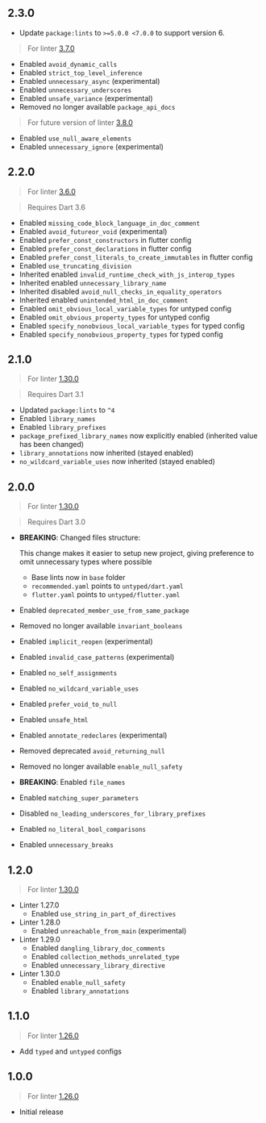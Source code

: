 ## 2.3.0

* Update `package:lints` to `>=5.0.0 <7.0.0` to support version 6.

> For linter [3.7.0](https://github.com/dart-lang/sdk/blob/main/pkg/linter/CHANGELOG.md#370)

* Enabled `avoid_dynamic_calls`
* Enabled `strict_top_level_inference`
* Enabled `unnecessary_async` (experimental)
* Enabled `unnecessary_underscores`
* Enabled `unsafe_variance` (experimental)
* Removed no longer available `package_api_docs`

> For future version of linter [3.8.0](https://github.com/dart-lang/sdk/blob/main/pkg/linter/CHANGELOG.md#380)

* Enabled `use_null_aware_elements`
* Enabled `unnecessary_ignore` (experimental)

## 2.2.0

> For linter [3.6.0](https://github.com/dart-lang/sdk/blob/main/pkg/linter/CHANGELOG.md#360)

> Requires Dart 3.6

* Enabled `missing_code_block_language_in_doc_comment`
* Enabled `avoid_futureor_void` (experimental)
* Enabled `prefer_const_constructors` in flutter config
* Enabled `prefer_const_declarations` in flutter config
* Enabled `prefer_const_literals_to_create_immutables` in flutter config
* Enabled `use_truncating_division`
* Inherited enabled `invalid_runtime_check_with_js_interop_types`
* Inherited enabled `unnecessary_library_name`
* Inherited disabled `avoid_null_checks_in_equality_operators`
* Inherited enabled `unintended_html_in_doc_comment`
* Enabled `omit_obvious_local_variable_types` for untyped config
* Enabled `omit_obvious_property_types` for untyped config
* Enabled `specify_nonobvious_local_variable_types` for typed config
* Enabled `specify_nonobvious_property_types` for typed config

## 2.1.0

> For linter [1.30.0](https://pub.dev/packages/linter/changelog#1300)

> Requires Dart 3.1

* Updated `package:lints` to `^4`
* Enabled `library_names`
* Enabled `library_prefixes`
* `package_prefixed_library_names` now explicitly enabled (inherited value has
  been changed)
* `library_annotations` now inherited (stayed enabled) 
* `no_wildcard_variable_uses` now inherited (stayed enabled)

## 2.0.0

> For linter [1.30.0](https://pub.dev/packages/linter/changelog#1300)

> Requires Dart 3.0

* **BREAKING**: Changed files structure:

  This change makes it easier to setup new project, giving preference to omit
  unnecessary types where possible

  * Base lints now in `base` folder
  * `recommended.yaml` points to `untyped/dart.yaml`
  * `flutter.yaml` points to `untyped/flutter.yaml`

* Enabled `deprecated_member_use_from_same_package`
* Removed no longer available `invariant_booleans`
* Enabled `implicit_reopen` (experimental)
* Enabled `invalid_case_patterns` (experimental)
* Enabled `no_self_assignments`
* Enabled `no_wildcard_variable_uses`
* Enabled `prefer_void_to_null`
* Enabled `unsafe_html`
* Enabled `annotate_redeclares` (experimental)
* Removed deprecated `avoid_returning_null`
* Removed no longer available `enable_null_safety`
* **BREAKING**: Enabled `file_names`
* Enabled `matching_super_parameters`
* Disabled `no_leading_underscores_for_library_prefixes`
* Enabled `no_literal_bool_comparisons`
* Enabled `unnecessary_breaks`

## 1.2.0

> For linter [1.30.0](https://pub.dev/packages/linter/changelog#1300)

* Linter 1.27.0
  * Enabled `use_string_in_part_of_directives`
* Linter 1.28.0
  * Enabled `unreachable_from_main` (experimental)
* Linter 1.29.0
  * Enabled `dangling_library_doc_comments`
  * Enabled `collection_methods_unrelated_type`
  * Enabled `unnecessary_library_directive`
* Linter 1.30.0
  * Enabled `enable_null_safety`
  * Enabled `library_annotations`
## 1.1.0

> For linter [1.26.0](https://pub.dev/packages/linter/changelog#1260)

* Add `typed` and `untyped` configs

## 1.0.0

> For linter [1.26.0](https://pub.dev/packages/linter/changelog#1260)

* Initial release
